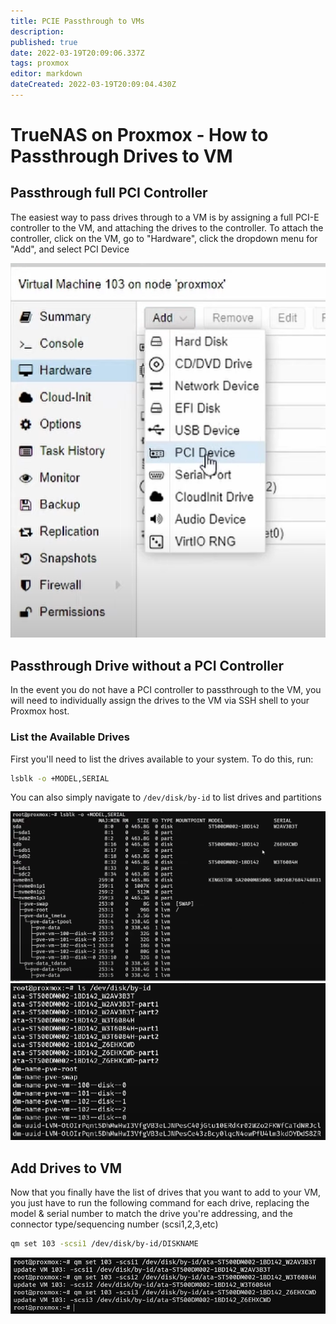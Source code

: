 ```yaml
---
title: PCIE Passthrough to VMs
description: 
published: true
date: 2022-03-19T20:09:06.337Z
tags: proxmox
editor: markdown
dateCreated: 2022-03-19T20:09:04.430Z
---
```


# TrueNAS on Proxmox - How to Passthrough Drives to VM


## Passthrough full PCI Controller

The easiest way to pass drives through to a VM is by assigning a full PCI-E controller to the VM, and attaching the drives to the controller. To attach the controller, click on the VM, go to "Hardware", click the dropdown menu for "Add", and select PCI Device

![image-1643343088052.png](/image-1643343088052.png)

## Passthrough Drive without a PCI Controller

In the event you do not have a PCI controller to passthrough to the VM, you will need to individually assign the drives to the VM via SSH shell to your Proxmox host.

### List the Available Drives
First you'll need to list the drives available to your system. To do this, run:
```bash
lsblk -o +MODEL,SERIAL
```
You can also simply navigate to `/dev/disk/by-id` to list drives and partitions

![image-1643343648014.png](/image-1643343648014.png)
![image-1643343590861.png](/image-1643343590861.png)

## Add Drives to VM

Now that you finally have the list of drives that you want to add to your VM, you just have to run the following command for each drive, replacing the model & serial number to match the drive you're addressing, and the connector type/sequencing number (scsi1,2,3,etc)

```bash
qm set 103 -scsi1 /dev/disk/by-id/DISKNAME
```

![image-1643343936718.png](/image-1643343936718.png)